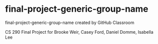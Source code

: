 # final-project-generic-group-name
final-project-generic-group-name created by GitHub Classroom

CS 290 Final Project for Brooke Weir, Casey Ford, Daniel Domme, Isabella Lee
